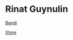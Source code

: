 # Rinat Guynulin





[Bandi](https://rinat85.github.io/project_bandi/ "site 2")


[Store](https://rinat85.github.io/public/ "site 3")
